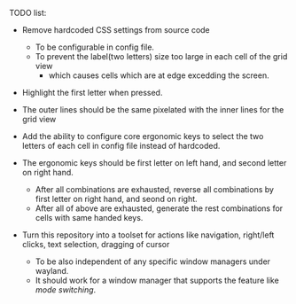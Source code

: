 TODO list:
* Remove hardcoded CSS settings from source code
  * To be configurable in config file.
  * To prevent the label(two letters) size too large in each cell of the grid view
    * which causes cells which are at edge excedding the screen.

* Highlight the first letter when pressed.

* The outer lines should be the same pixelated with the inner lines for the grid view

* Add the ability to configure core ergonomic keys to select the two letters of each cell in config file instead of hardcoded.

* The ergonomic keys should be first letter on left hand, and second letter on right hand.
  * After all combinations are exhausted, reverse all combinations by first letter on right hand, and seond on right.
  * After all of above are exhausted, generate the rest combinations for cells with same handed keys.

* Turn this repository into a toolset for actions like navigation, right/left clicks, text selection, dragging of cursor
  * To be also independent of any specific window managers under wayland.
  * It should work for a window manager that supports the feature like _mode switching_.
